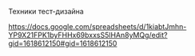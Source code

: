 Техники тест-дизайна

https://docs.google.com/spreadsheets/d/1kiabtJmhn-YP9X21FPK1byFHHx69bxxsS5lHAn8yMQg/edit?gid=1618612150#gid=1618612150
